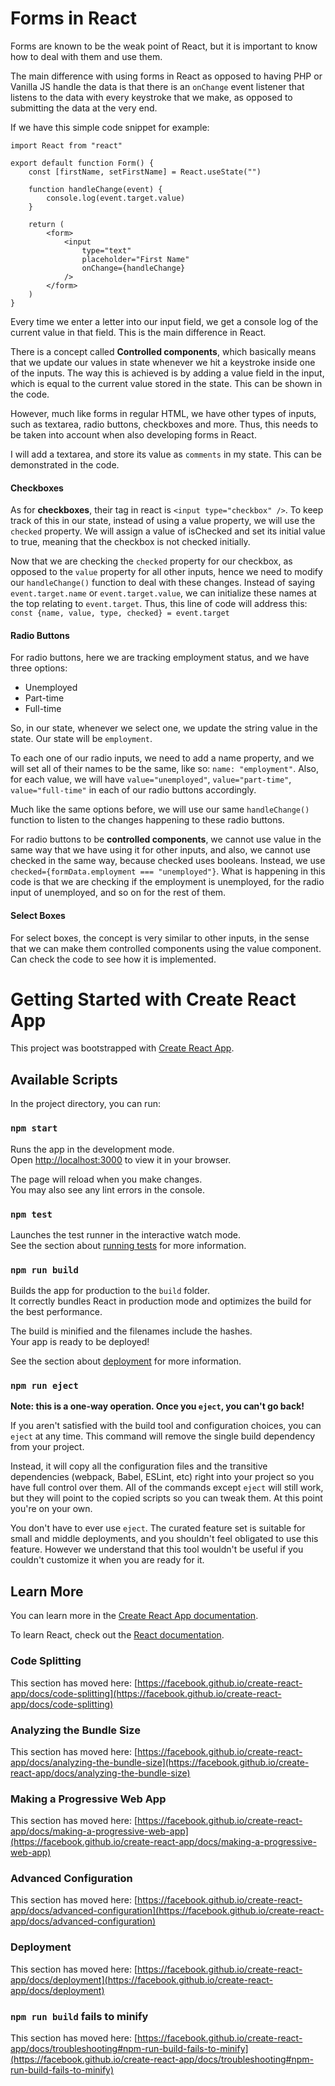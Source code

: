 # Forms in React

Forms are known to be the weak point of React, but it is important to know how to deal with them and use them.

The main difference with using forms in React as opposed to having PHP or Vanilla JS handle the data is that there is an `onChange` event listener that listens to the data with every keystroke that we make, as opposed to submitting the data at the very end.

If we have this simple code snippet for example:
```
import React from "react"

export default function Form() {
    const [firstName, setFirstName] = React.useState("")
    
    function handleChange(event) {
        console.log(event.target.value)
    }
    
    return (
        <form>
            <input
                type="text"
                placeholder="First Name"
                onChange={handleChange}
            />
        </form>
    )
}
```

Every time we enter a letter into our input field, we get a console log of the current value in that field. This is the main difference in React.

There is a concept called **Controlled components**, which basically means that we update our values in state whenever we hit a keystroke inside one of the inputs. The way this is achieved is by adding a value field in the input, which is equal to the current value stored in the state. This can be shown in the code.

However, much like forms in regular HTML, we have other types of inputs, such as textarea, radio buttons, checkboxes and more. Thus, this needs to be taken into account when also developing forms in React.

I will add a textarea, and store its value as `comments` in my state. This can be demonstrated in the code.


#### Checkboxes

As for **checkboxes**, their tag in react is `<input type="checkbox" />`. To keep track of this in our state, instead of using a value property, we will use the `checked` property. We will assign a value of isChecked and set its initial value to true, meaning that the checkbox is not checked initially.

Now that we are checking the `checked` property for our checkbox, as opposed to the `value` property for all other inputs, hence we need to modify our `handleChange()` function to deal with these changes.
Instead of saying `event.target.name` or `event.target.value`, we can initialize these names at the top relating to `event.target`. Thus, this line of code will address this:
`const {name, value, type, checked} = event.target`

#### Radio Buttons
For radio buttons, here we are tracking employment status, and we have three options:
- Unemployed
- Part-time
- Full-time

So, in our state, whenever we select one, we update the string value in the state. Our state will be `employment`.

To each one of our radio inputs, we need to add a name property, and we will set all of their names to be the same, like so: `name: "employment"`. Also, for each value, we will have `value="unemployed"`, `value="part-time"`, `value="full-time"` in each of our radio buttons accordingly.

Much like the same options before, we will use our same `handleChange()` function to listen to the changes happening to these radio buttons.

For radio buttons to be **controlled components**, we cannot use value in the same way that we have using it for other inputs, and also, we cannot use checked in the same way, because checked uses booleans. Instead, we use `checked={formData.employment === "unemployed"}`. What is happening in this code is that we are checking if the employment is unemployed, for the radio input of unemployed, and so on for the rest of them.

#### Select Boxes
For select boxes, the concept is very similar to other inputs, in the sense that we can make them controlled components using the value component. Can check the code to see how it is implemented.

# Getting Started with Create React App

This project was bootstrapped with [Create React App](https://github.com/facebook/create-react-app).

## Available Scripts

In the project directory, you can run:

### `npm start`

Runs the app in the development mode.\
Open [http://localhost:3000](http://localhost:3000) to view it in your browser.

The page will reload when you make changes.\
You may also see any lint errors in the console.

### `npm test`

Launches the test runner in the interactive watch mode.\
See the section about [running tests](https://facebook.github.io/create-react-app/docs/running-tests) for more information.

### `npm run build`

Builds the app for production to the `build` folder.\
It correctly bundles React in production mode and optimizes the build for the best performance.

The build is minified and the filenames include the hashes.\
Your app is ready to be deployed!

See the section about [deployment](https://facebook.github.io/create-react-app/docs/deployment) for more information.

### `npm run eject`

**Note: this is a one-way operation. Once you `eject`, you can't go back!**

If you aren't satisfied with the build tool and configuration choices, you can `eject` at any time. This command will remove the single build dependency from your project.

Instead, it will copy all the configuration files and the transitive dependencies (webpack, Babel, ESLint, etc) right into your project so you have full control over them. All of the commands except `eject` will still work, but they will point to the copied scripts so you can tweak them. At this point you're on your own.

You don't have to ever use `eject`. The curated feature set is suitable for small and middle deployments, and you shouldn't feel obligated to use this feature. However we understand that this tool wouldn't be useful if you couldn't customize it when you are ready for it.

## Learn More

You can learn more in the [Create React App documentation](https://facebook.github.io/create-react-app/docs/getting-started).

To learn React, check out the [React documentation](https://reactjs.org/).

### Code Splitting

This section has moved here: [https://facebook.github.io/create-react-app/docs/code-splitting](https://facebook.github.io/create-react-app/docs/code-splitting)

### Analyzing the Bundle Size

This section has moved here: [https://facebook.github.io/create-react-app/docs/analyzing-the-bundle-size](https://facebook.github.io/create-react-app/docs/analyzing-the-bundle-size)

### Making a Progressive Web App

This section has moved here: [https://facebook.github.io/create-react-app/docs/making-a-progressive-web-app](https://facebook.github.io/create-react-app/docs/making-a-progressive-web-app)

### Advanced Configuration

This section has moved here: [https://facebook.github.io/create-react-app/docs/advanced-configuration](https://facebook.github.io/create-react-app/docs/advanced-configuration)

### Deployment

This section has moved here: [https://facebook.github.io/create-react-app/docs/deployment](https://facebook.github.io/create-react-app/docs/deployment)

### `npm run build` fails to minify

This section has moved here: [https://facebook.github.io/create-react-app/docs/troubleshooting#npm-run-build-fails-to-minify](https://facebook.github.io/create-react-app/docs/troubleshooting#npm-run-build-fails-to-minify)
